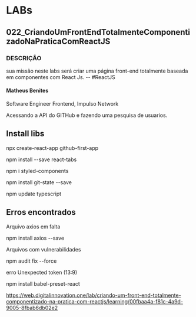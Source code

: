 # LABs

## 022_CriandoUmFrontEndTotalmenteComponentizadoNaPraticaComReactJS 

### DESCRIÇÃO
sua missão neste labs será criar uma página front-end totalmente baseada em componentes com React Js.
--  #ReactJS

#### Matheus Benites
Software Engineer Frontend, Impulso Network

Acessando a API do GITHub e fazendo uma pesquisa de usuarios.


## Install libs

npx create-react-app github-first-app

npm install --save react-tabs

npm i styled-components

npm install git-state --save

npm update typescript

## Erros encontrados

Arquivo axios em falta

npm install axios --save

Arquivos com vulnerabilidades

npm audit fix --force

erro  Unexpected token (13:9)

npm install babel-preset-react

https://web.digitalinnovation.one/lab/criando-um-front-end-totalmente-componentizado-na-pratica-com-reactjs/learning/00fbaa4a-f81c-4a9d-9005-8fbab6db02e2
